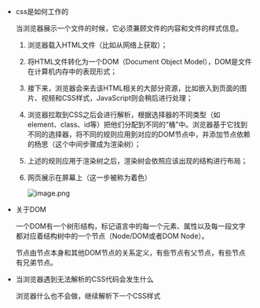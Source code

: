 - css是如何工作的

  当浏览器展示一个文件的时候，它必须兼顾文件的内容和文件的样式信息。

  1. 浏览器载入HTML文件（比如从网络上获取）；

  2. 将HTML文件转化为一个DOM（Document Object Model），DOM是文件在计算机内存中的表现形式；

  3. 接下来，浏览器会来去该HTML相关的大部分资源，比如嵌入到页面的图片、视频和CSS样式，JavaScript则会稍后进行处理；

  4. 浏览器拉取到CSS之后会进行解析，根据选择器的不同类型（如element、class、id等）把他们分配到不同的“桶”中。浏览器基于它找到不同的选择器，将不同的规则应用到对应的DOM节点中，并添加节点依赖的杨思（这个中间步骤成为渲染树）；

  5. 上述的规则应用于渲染树之后，渲染树会依照应该出现的结构进行布局；

  6. 网页展示在屏幕上（这一步被称为着色）

     ![image.png](https://i.loli.net/2020/10/10/asWMNej5iFwTCzv.png)

- 关于DOM

  一个DOM有一个树形结构，标记语言中的每一个元素、属性以及每一段文字都对应着结构树中的一个节点（Node/DOM或者DOM Node）。

  节点由节点本身和其他DOM节点的关系定义，有些节点有父节点，有些节点有兄弟节点。

- 当浏览器遇到无法解析的CSS代码会发生什么

  浏览器什么也不会做，继续解析下一个CSS样式